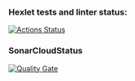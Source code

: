 ### Hexlet tests and linter status:
[![Actions Status](https://github.com/BiscayN/python-project-50/actions/workflows/hexlet-check.yml/badge.svg)](https://github.com/BiscayN/python-project-50/actions)

### SonarCloudStatus
[![Quality Gate](https://sonarcloud.io/api/project_badges/measure?project=BiscayN_python-project-50&metric=alert_status)](https://sonarcloud.io/summary/new_code?id=BiscayN_python-project-50)